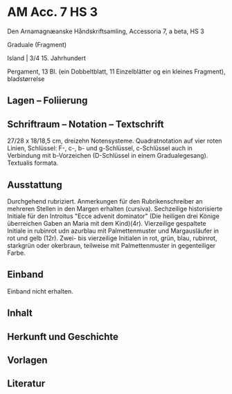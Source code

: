 # AM Acc. 7 HS 3

Den Arnamagnæanske Håndskriftsamling, Accessoria 7, a beta, HS 3
    
Graduale (Fragment)
    
Island | 3/4 15. Jahrhundert
    
Pergament, 13 Bl. (ein Dobbeltblatt, 11 Einzelblätter og ein kleines Fragment),  bladstørrelse
    
## Lagen – Foliierung
    
## Schriftraum – Notation – Textschrift

27/28 x 18/18,5 cm, dreizehn Notensysteme. Quadratnotation auf vier roten Linien, Schlüssel: F-, c-, b- und g-Schlüssel, c-Schlüssel auch in Verbindung mit b-Vorzeichen (D-Schlüssel in einem Gradualegesang). Textualis formata.
    
## Ausstattung

Durchgehend rubriziert. Anmerkungen für den Rubrikenschreiber an mehreren Stellen in den Margen erhalten (cursiva).  Sechzeilige historisierte Initiale für den Introitus "Ecce advenit dominator" (Die heiligen drei Könige überreichen Gaben an Maria mit dem Kind)(4r). Vierzeilige gespaltete Initiale in rubinrot udn azurblau mit Palmettenmuster und Margausläufer in rot und gelb (12r). Zwei- bis vierzeilige Initialen in rot, grün, blau, rubinrot, starkgrün oder okerbraun, teilweise mit Palmettenmuster in gegenteiliger Farbe.

## Einband

Einband nicht erhalten.

## Inhalt

## Herkunft und Geschichte

## Vorlagen

## Literatur

